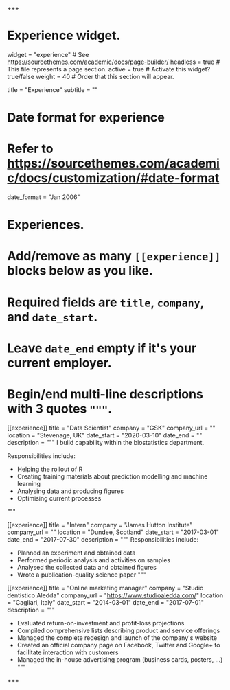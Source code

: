+++
# Experience widget.
widget = "experience"  # See https://sourcethemes.com/academic/docs/page-builder/
headless = true  # This file represents a page section.
active = true  # Activate this widget? true/false
weight = 40  # Order that this section will appear.

title = "Experience"
subtitle = ""

# Date format for experience
#   Refer to https://sourcethemes.com/academic/docs/customization/#date-format
date_format = "Jan 2006"

# Experiences.
#   Add/remove as many `[[experience]]` blocks below as you like.
#   Required fields are `title`, `company`, and `date_start`.
#   Leave `date_end` empty if it's your current employer.
#   Begin/end multi-line descriptions with 3 quotes `"""`.
[[experience]]
  title = "Data Scientist"
  company = "GSK"
  company_url = ""
  location = "Stevenage, UK"
  date_start = "2020-03-10"
  date_end = ""
  description = """
  I build capability within the biostatistics department.
 
  Responsibilities include:

  * Helping the rollout of R
  * Creating training materials about prediction modelling and machine learning 
  * Analysing data and producing figures
  * Optimising current processes

  """


[[experience]]
  title = "Intern"
  company = "James Hutton Institute"
  company_url = ""
  location = "Dundee, Scotland"
  date_start = "2017-03-01"
  date_end = "2017-07-30"
  description = """
  Responsibilities include:
  
  * Planned an experiment and obtained data 
  * Performed periodic analysis and activities on samples 
  * Analysed the collected data and obtained figures 
  * Wrote a publication-quality science paper 
  """ 

[[experience]]
  title = "Online marketing manager"
  company = "Studio dentistico Aledda"
  company_url = "https://www.studioaledda.com/"
  location = "Cagliari, Italy"
  date_start = "2014-03-01"
  date_end = "2017-07-01"
  description = """
  
  * Evaluated return-on-investment and profit-loss projections 
  * Compiled comprehensive lists describing product and service offerings 
  * Managed the complete redesign and launch of the company's website 
  * Created an official company page on Facebook, Twitter and Google+ to facilitate interaction with customers 
  * Managed the in-house advertising program (business cards, posters, ...)
  """

+++
